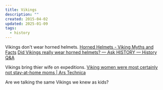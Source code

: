 ```yaml
---
title: Vikings
description: ""
created: 2015-04-02
updated: 2025-01-09
tags:
  - history
---
```


Vikings don't wear horned helmets.
[Horned Helmets - Viking Myths and Facts](http://europeanhistory.about.com/od/thevikings/a/histmyths6.htm)
[Did Vikings really wear horned helmets? — Ask HISTORY — History Q&A](http://www.history.com/news/ask-history/did-vikings-really-wear-horned-helmets)

Vikings bring thier wife on expeditions.
[Viking women were most certainly not stay-at-home moms | Ars Technica](http://arstechnica.com/science/2014/12/viking-women-were-most-certainly-not-stay-at-home-moms/)

Are we talking the same Vikings we knew as kids?
